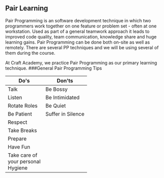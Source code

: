 ## Pair Learning
Pair Programming is an software development technique in which two programmers work together on one feature or problem set - often at one workstation. Used as part of a general teamwork approach it leads to improved code quality, team communication, knowledge share and huge learning gains. Pair Programming can be done both on-site as well as remotely. There are several PP techniques and we will be using several of them during the course. 

At Craft Academy, we practice Pair Programming as our primary learning technique.
###General Pair Programming Tips

| Do's         | Don'ts            |
|--------------|-------------------|
| Talk         | Be Bossy          |
| Listen       | Be Intimidated    |
| Rotate Roles | Be Quiet          |
| Be Patient   | Suffer in Silence |
| Respect      |                   |
| Take Breaks  |                   |
| Prepare      |                   |
| Have Fun     |                   |
|Take care of<br>your personal<br> Hygiene|||








